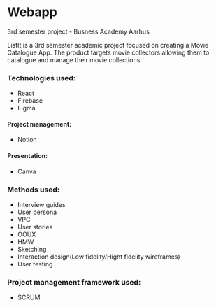 # Webapp
3rd semester project - Busness Academy Aarhus

ListIt is a 3rd semester academic project focused on creating a Movie Catalogue App. The product targets movie collectors allowing them to catalogue and manage their movie collections.

<h3>Technologies used:</h3>
  <ul>
    <li>React</li>
    <li>Firebase</li>
    <li>Figma</li> 
  </ul>

<h4>Project management:</h4>
 <ul>
    <li>Notion</li>
  </ul>

<h4>Presentation:</h4>
 <ul>
    <li>Canva</li>
 </ul>

 <h3>Methods used:</h3>
<ul>
  <li>Interview guides</li>
  <li>User persona</li>
  <li>VPC</li>
  <li>User stories</li>
  <li>OOUX</li>
  <li>HMW</li>
  <li>Sketching</li>
  <li>Interaction design(Low fidelity/Hight fidelity wireframes)</li>
  <li>User testing</li>
</ul>

<h3>Project management framework used:</h3>
<ul>
  <li>SCRUM</li>
</ul>
